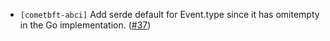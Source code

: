 - `[cometbft-abci]` Add serde default for Event.type since it has omitempty in the Go
  implementation.
  ([\#37](https://github.com/cometbft/cometbft-rs/issues/37))
